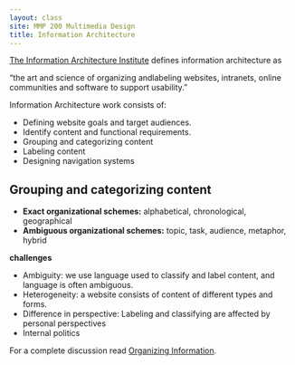 ```yaml
---
layout: class
site: MMP 200 Multimedia Design
title: Information Architecture
---
```


[The Information Architecture Institute](http://iainstitute.org/) defines information architecture as

“the art and science of organizing andlabeling websites, intranets, online communities and software to support usability.”

Information Architecture work consists of:

- Defining website goals and target audiences.
- Identify content and functional requirements.
- Grouping and categorizing content
- Labeling content
- Designing navigation systems
  
Grouping and categorizing content
-------------------------

  - **Exact organizational schemes:** alphabetical, chronological, geographical
  - **Ambiguous organizational schemes:** topic, task, audience, metaphor, hybrid

**challenges**
- Ambiguity: we use language used to classify and label content, and language is often ambiguous.
- Heterogeneity: a website consists of content of different types and forms.
- Difference in perspective: Labeling and classifying are affected by personal perspectives
- Internal politics

For a complete discussion read [Organizing Information](http://docstore.mik.ua/orelly/web2/infoarch/ch03_01.htm).
